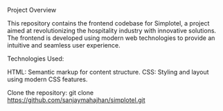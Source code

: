 Project Overview

This repository contains the frontend codebase for Simplotel, a project aimed at revolutionizing the hospitality industry with innovative solutions. The frontend is developed using modern web technologies to provide an intuitive and seamless user experience.

Technologies Used:

HTML: Semantic markup for content structure.
CSS: Styling and layout using modern CSS features.

Clone the repository: git clone https://github.com/sanjaymahajhan/simplotel.git
